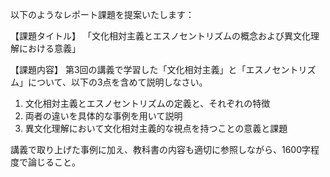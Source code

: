 以下のようなレポート課題を提案いたします：

【課題タイトル】
「文化相対主義とエスノセントリズムの概念および異文化理解における意義」

【課題内容】
第3回の講義で学習した「文化相対主義」と「エスノセントリズム」について、以下の3点を含めて説明しなさい。

1. 文化相対主義とエスノセントリズムの定義と、それぞれの特徴
2. 両者の違いを具体的な事例を用いて説明
3. 異文化理解において文化相対主義的な視点を持つことの意義と課題

講義で取り上げた事例に加え、教科書の内容も適切に参照しながら、1600字程度で論じること。